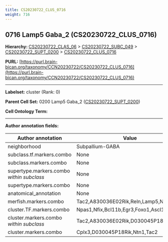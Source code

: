 ```yaml
---
title: CS20230722_CLUS_0716
weight: 716
---
```

## 0716 Lamp5 Gaba_2 (CS20230722_CLUS_0716)
<b>Hierarchy: </b>
[CS20230722_CLAS_06](../CS20230722_CLAS_06) >
[CS20230722_SUBC_049](../CS20230722_SUBC_049) >
[CS20230722_SUPT_0200](../CS20230722_SUPT_0200) >
[CS20230722_CLUS_0716](../CS20230722_CLUS_0716)

**PURL:** [https://purl.brain-bican.org/taxonomy/CCN20230722/CS20230722_CLUS_0716](https://purl.brain-bican.org/taxonomy/CCN20230722/CS20230722_CLUS_0716)

---


**Labelset:** cluster (Rank: 0)

**Parent Cell Set:** 0200 Lamp5 Gaba_2 ([CS20230722_SUPT_0200](../CS20230722_SUPT_0200))



**Cell Ontology Term:** 

[MARKER GENES.]: #


---

[TRANSFERRED ANNOTATIONS.]: #


[AUTHOR ANNOTATION FIELDS.]: #


**Author annotation fields:**

| Author annotation | Value |
|-------------------|-------|
|neighborhood|Subpallium-GABA|
|subclass.tf.markers.combo|None|
|subclass.markers.combo|None|
|supertype.markers.combo _within subclass_|None|
|supertype.markers.combo|None|
|anatomical_annotation|None|
|merfish.markers.combo|Tac2,A830036E02Rik,Reln,Lamp5,Ntn1|
|cluster.TF.markers.combo|Npas1,Nfix,Bcl11b,Egr3,Foxo1,Ascl1|
|cluster.markers.combo _within subclass_|Tac2,A830036E02Rik,D030045P18Rik,Ntn1|
|cluster.markers.combo|Cplx3,D030045P18Rik,Ntn1,Tac2|
